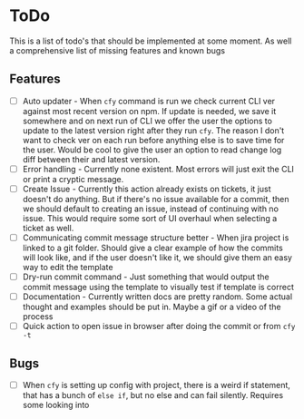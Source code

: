 # ToDo

This is a list of todo's that should be implemented at some moment. As well a comprehensive list of missing features and known bugs

## Features

- [ ] Auto updater - When `cfy` command is run we check current CLI ver against most recent version on npm. If update is needed, we save it somewhere and on next run of CLI we offer the user the options to update to the latest version right after they run `cfy`. The reason I don't want to check ver on each run before anything else is to save time for the user. Would be cool to give the user an option to read change log diff between their and latest version.
- [ ] Error handling - Currently none existent. Most errors will just exit the CLI or print a cryptic message.
- [ ] Create Issue - Currently this action already exists on tickets, it just doesn't do anything. But if there's no issue available for a commit, then we should default to creating an issue, instead of continuing with no issue. This would require some sort of UI overhaul when selecting a ticket as well.
- [ ] Communicating commit message structure better - When jira project is linked to a git folder. Should give a clear example of how the commits will look like, and if the user doesn't like it, we should give them an easy way to edit the template
- [ ] Dry-run commit command - Just something that would output the commit message using the template to visually test if template is correct
- [ ] Documentation - Currently written docs are pretty random. Some actual thought and examples should be put in. Maybe a gif or a video of the process
- [ ] Quick action to open issue in browser after doing the commit or from `cfy -t`

## Bugs

- [ ] When `cfy` is setting up config with project, there is a weird if statement, that has a bunch of `else if`, but no else and can fail silently. Requires some looking into
